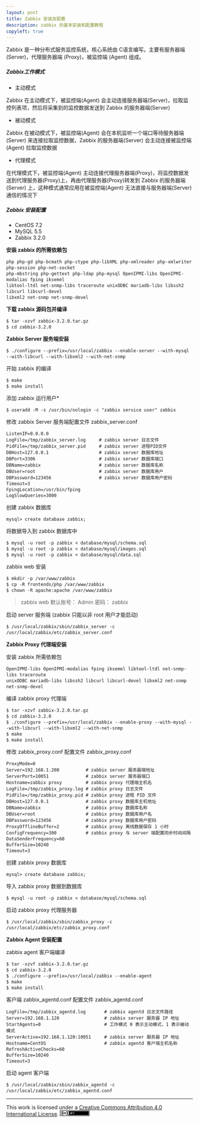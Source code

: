 ```yaml
---
layout: post
title: Zabbix 安装及配置
description: zabbix 的基本安装和配置教程
copyleft: true
---
```


Zabbix 是一种分布式服务监控系统，核心系统由 C语言编写。主要有服务器端 (Server)，代理服务器端 (Proxy)，被监控端 (Agent) 组成。

##### Zabbix工作模式

- 主动模式

Zabbix 在主动模式下，被监控端(Agent) 会主动连接服务器端(Server)，拉取监控列表项，然后将采集到的监控数据发送到 Zabbix 的服务器端(Server)

- 被动模式

Zabbix 在被动模式下，被监控端(Agent) 会在本机监听一个端口等待服务器端(Server) 来连接拉取监控数据，Zabbix 的服务器端(Server) 会主动连接被监控端(Agent) 拉取监控数据

- 代理模式

在代理模式下，被监控端(Agent) 主动连接代理服务器端(Proxy)，将监控数据发送到代理服务器(Proxy)上，再由代理服务器(Proxy)转发到 Zabbix 的服务器端(Server) 上，这种模式通常应用在被监控端(Agent) 无法直接与服务器端(Server) 通信的情况下

##### Zabbix 安装配置
  
- CentOS 7.2
- MySQL 5.5
- Zabbix 3.2.0
    
**安装 zabbix 的所需依赖包**
  
    php php-gd php-bcmath php-ctype php-libXML php-xmlreader php-xmlwriter php-session php-net-socket
    php-mbstring php-gettext php-ldap php-mysql OpenIPMI-libs OpenIPMI-modalias fping iksemel
    libtool-ltdl net-snmp-libs traceroute unixODBC mariadb-libs libssh2 libcurl libcurl-devel
    libxml2 net-snmp net-snmp-devel

**下载 zabbix 源码包并编译**

    $ tar -xzvf zabbix-3.2.0.tar.gz
    $ cd zabbix-3.2.0

**Zabbix Server 服务端安装**

    $ ./configure --prefix=/usr/local/zabbix --enable-server --with-mysql --with-libcurl --with-libxml2 --with-net-snmp

开始 zabbix 的编译

    $ make
    $ make install

添加 zabbix 运行用户*
  
    $ useradd -M -s /usr/bin/nologin -c "zabbix service user" zabbix
  
修改 zabbix Server 服务端配置文件 zabbix_server.conf

    ListenIP=0.0.0.0
    LogFile=/tmp/zabbix_server.log     # zabbix server 日志文件
    PidFile=/tmp/zabbix_server.pid     # zabbix server 进程PID文件
    DBHost=127.0.0.1                   # zabbix server 数据库地址
    DBPort=3306                        # zabbix server 数据库端口
    DBName=zabbix                      # zabbix server 数据库名称
    DBUser=root                        # zabbix server 数据库用户
    DBPassword=123456                  # zabbix server 数据库用户密码
    Timeout=3
    FpingLocation=/usr/bin/fping
    LogSlowQueries=3000

创建 zabbix 数据库
  
    mysql> create database zabbix;
  
将数据导入到 zabbix 数据库中

    $ mysql -u root -p zabbix < database/mysql/schema.sql
    $ mysql -u root -p zabbix < database/mysql/images.sql
    $ mysql -u root -p zabbix < database/mysql/data.sql

zabbix web 安装
  
    $ mkdir -p /var/www/zabbix
    $ cp -R frontends/php /var/www/zabbix
    $ chown -R apache:apache /var/www/zabbix
  
> zabbix web 默认账号： Admin 密码： zabbix
  
启动 server 服务端 (zabbix 只能以非 root 用户才能启动)
  
    $ /usr/local/zabbix/sbin/zabbix_server -c /usr/local/zabbix/etc/zabbix_server.conf
  
**Zabbix Proxy 代理端安装**

安装 zabbix 所需依赖包

    OpenIPMI-libs OpenIPMI-modalias fping iksemel libtool-ltdl net-snmp-libs traceroute
    unixODBC mariadb-libs libssh2 libcurl libcurl-devel libxml2 net-snmp net-snmp-devel

编译 zabbix proxy 代理端
  
    $ tar -xzvf zabbix-3.2.0.tar.gz
    $ cd zabbix-3.2.0
    $ ./configure --prefix=/usr/local/zabbix --enable-proxy --with-mysql --with-libcurl --with-libxml2 --with-net-snmp
    $ make
    $ make install
  
修改 zabbix_proxy.conf 配置文件 zabbix_proxy.conf

    ProxyMode=0
    Server=192.168.1.200          # zabbix server 服务器端地址
    ServerPort=10051              # zabbix server 服务器端口
    Hostname=zabbix proxy         # zabbix proxy 代理端主机名
    LogFile=/tmp/zabbix_proxy.log # zabbix proxy 日志文件
    PidFile=/tmp/zabbix_proxy.pid # zabbix proxy 进程 PID 文件
    DBHost=127.0.0.1              # zabbix proxy 数据库主机地址
    DBName=zabbix                 # zabbix proxy 数据库名称
    DBUser=root                   # zabbix proxy 数据库用户名
    DBPassword=123456             # zabbix proxy 数据库用户密码
    ProxyOfflineBuffer=2          # zabbix proxy 离线数据保存 1 小时
    ConfigFrequency=300           # zabbix proxy 与 server 端配置同步时间间隔
    DataSenderFrequency=60
    BufferSize=10240
    Timeout=3

创建 zabbix proxy 数据库

    mysql> create database zabbix;

导入 zabbix proxy 数据到数据库

    $ mysql -u root -p zabbix < database/mysql/schema.sql

启动 zabbix proxy 代理服务器

    $ /usr/local/zabbix/sbin/zabbix_proxy -c /usr/local/zabbix/etc/zabbix_proxy.conf

**Zabbix Agent 安装配置**
  
zabbix agent 客户端编译
  
    $ tar -xzvf zabbix-3.2.0.tar.gz
    $ cd zabbix-3.2.0
    $ ./configure --prefix=/usr/local/zabbix --enable-agent
    $ make
    $ make install
  
客户端 zabbix_agentd.conf 配置文件 zabbix_agentd.conf

    LogFile=/tmp/zabbix_agentd.log       # zabbix agentd 日志文件路径
    Server=192.168.1.120                 # zabbix server 服务器 IP 地址
    StartAgents=0                        # 工作模式 0 表示主动模式，1 表示被动模式
    ServerActive=192.168.1.120:10051     # zabbix server 服务器 IP 地址
    Hostname=CentOS                      # zabbix agentd 客户端主机名称
    RefreshActiveChecks=60
    BufferSize=10240
    Timeout=3

启动 agent 客户端

    $ /usr/local/zabbix/sbin/zabbix_agentd -c /usr/local/zabbix/etc/zabbix_agentd.conf

----------------------------

This work is licensed under a [Creative Commons Attribution 4.0 International License](https://creativecommons.org/licenses/by/4.0/). ![cc](/assets/img/cc.png)
